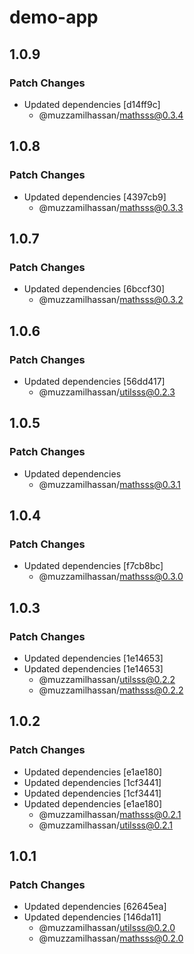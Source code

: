 # demo-app

## 1.0.9

### Patch Changes

- Updated dependencies [d14ff9c]
  - @muzzamilhassan/mathsss@0.3.4

## 1.0.8

### Patch Changes

- Updated dependencies [4397cb9]
  - @muzzamilhassan/mathsss@0.3.3

## 1.0.7

### Patch Changes

- Updated dependencies [6bccf30]
  - @muzzamilhassan/mathsss@0.3.2

## 1.0.6

### Patch Changes

- Updated dependencies [56dd417]
  - @muzzamilhassan/utilsss@0.2.3

## 1.0.5

### Patch Changes

- Updated dependencies
  - @muzzamilhassan/mathsss@0.3.1

## 1.0.4

### Patch Changes

- Updated dependencies [f7cb8bc]
  - @muzzamilhassan/mathsss@0.3.0

## 1.0.3

### Patch Changes

- Updated dependencies [1e14653]
- Updated dependencies [1e14653]
  - @muzzamilhassan/utilsss@0.2.2
  - @muzzamilhassan/mathsss@0.2.2

## 1.0.2

### Patch Changes

- Updated dependencies [e1ae180]
- Updated dependencies [1cf3441]
- Updated dependencies [1cf3441]
- Updated dependencies [e1ae180]
  - @muzzamilhassan/mathsss@0.2.1
  - @muzzamilhassan/utilsss@0.2.1

## 1.0.1

### Patch Changes

- Updated dependencies [62645ea]
- Updated dependencies [146da11]
  - @muzzamilhassan/utilsss@0.2.0
  - @muzzamilhassan/mathsss@0.2.0

